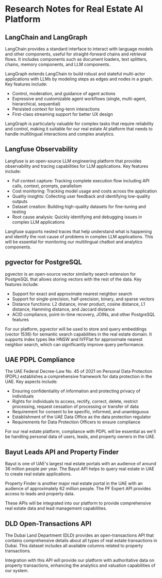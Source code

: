 # Research Notes for Real Estate AI Platform

## LangChain and LangGraph

LangChain provides a standard interface to interact with language models and other components, useful for straight-forward chains and retrieval flows. It includes components such as document loaders, text splitters, chains, memory components, and LLM components.

LangGraph extends LangChain to build robust and stateful multi-actor applications with LLMs by modeling steps as edges and nodes in a graph. Key features include:

- Control, moderation, and guidance of agent actions
- Expressive and customizable agent workflows (single, multi-agent, hierarchical, sequential)
- Persisted context for long-term interactions
- First-class streaming support for better UX design

LangGraph is particularly valuable for complex tasks that require reliability and control, making it suitable for our real estate AI platform that needs to handle multilingual interactions and complex analytics.

## Langfuse Observability

Langfuse is an open-source LLM engineering platform that provides observability and tracing capabilities for LLM applications. Key features include:

- Full context capture: Tracking complete execution flow including API calls, context, prompts, parallelism
- Cost monitoring: Tracking model usage and costs across the application
- Quality insights: Collecting user feedback and identifying low-quality outputs
- Dataset creation: Building high-quality datasets for fine-tuning and testing
- Root cause analysis: Quickly identifying and debugging issues in complex LLM applications

Langfuse supports nested traces that help understand what is happening and identify the root cause of problems in complex LLM applications. This will be essential for monitoring our multilingual chatbot and analytics components.

## pgvector for PostgreSQL

pgvector is an open-source vector similarity search extension for PostgreSQL that allows storing vectors with the rest of the data. Key features include:

- Support for exact and approximate nearest neighbor search
- Support for single-precision, half-precision, binary, and sparse vectors
- Distance functions: L2 distance, inner product, cosine distance, L1 distance, Hamming distance, and Jaccard distance
- ACID compliance, point-in-time recovery, JOINs, and other PostgreSQL features

For our platform, pgvector will be used to store and query embeddings (vector 1536) for semantic search capabilities in the real estate domain. It supports index types like HNSW and IVFFlat for approximate nearest neighbor search, which can significantly improve query performance.

## UAE PDPL Compliance

The UAE Federal Decree-Law No. 45 of 2021 on Personal Data Protection (PDPL) establishes a comprehensive framework for data protection in the UAE. Key aspects include:

- Ensuring confidentiality of information and protecting privacy of individuals
- Rights for individuals to access, rectify, correct, delete, restrict processing, request cessation of processing or transfer of data
- Requirement for consent to be specific, informed, and unambiguous
- Establishment of the UAE Data Office as the data protection regulator
- Requirements for Data Protection Officers to ensure compliance

For our real estate platform, compliance with PDPL will be essential as we'll be handling personal data of users, leads, and property owners in the UAE.

## Bayut Leads API and Property Finder

Bayut is one of UAE's largest real estate portals with an audience of around 36 million people per year. The Bayut API helps to query real estate in UAE to create real estate applications.

Property Finder is another major real estate portal in the UAE with an audience of approximately 62 million people. The PF Expert API provides access to leads and property data.

These APIs will be integrated into our platform to provide comprehensive real estate data and lead management capabilities.

## DLD Open-Transactions API

The Dubai Land Department (DLD) provides an open-transactions API that contains comprehensive details about all types of real estate transactions in Dubai. This dataset includes all available columns related to property transactions.

Integration with this API will provide our platform with authoritative data on property transactions, enhancing the analytics and valuation capabilities of our system.
